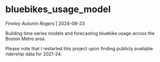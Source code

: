# bluebikes_usage_model
*Finnley Autumn Rogers* | 2024-08-23

Building time series models and forecasting bluebike usage across the Boston Metro area.

Please note that I restarted this project upon finding publicly available ridership data for 2021-24.
